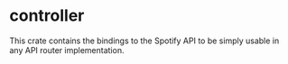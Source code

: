 # controller

This crate contains the bindings to the Spotify API to be simply usable in any API router implementation.